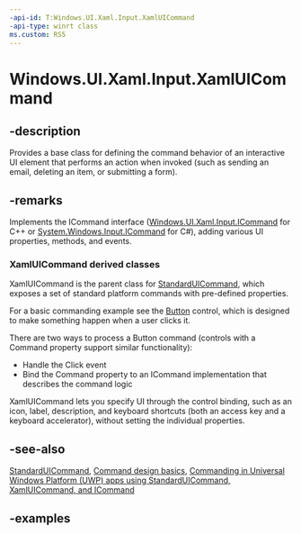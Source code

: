 ```yaml
---
-api-id: T:Windows.UI.Xaml.Input.XamlUICommand
-api-type: winrt class
ms.custom: RS5
---
```


<!-- Class syntax.
public class XamlUICommand : DependencyObject, DependencyObject, ICommand
-->

# Windows.UI.Xaml.Input.XamlUICommand

## -description

Provides a base class for defining the command behavior of an interactive UI element that performs an action when invoked (such as sending an email, deleting an item, or submitting a form).

## -remarks

Implements the ICommand interface ([Windows.UI.Xaml.Input.ICommand](icommand.md) for C++ or [System.Windows.Input.ICommand](https://docs.microsoft.com/dotnet/api/system.windows.input.icommand) for C#), adding various UI properties, methods, and events.

### XamlUICommand derived classes

XamlUICommand is the parent class for [StandardUICommand](standarduicommand.md), which exposes a set of standard platform commands with pre-defined properties.

For a basic commanding example see the [Button](../windows.ui.xaml.controls/button.md) control, which is designed to make something happen when a user clicks it.

There are two ways to process a Button command (controls with a Command property support similar functionality):

- Handle the Click event
- Bind the Command property to an ICommand implementation that describes the command logic

XamlUICommand lets you specify UI through the control binding, such as an icon, label, description, and keyboard shortcuts (both an access key and a keyboard accelerator), without setting the individual properties.

## -see-also

[StandardUICommand](standarduicommand.md), [Command design basics](https://docs.microsoft.com/windows/uwp/layout/commanding-basics), [Commanding in Universal Windows Platform (UWP) apps using StandardUICommand, XamlUICommand, and ICommand](https://docs.microsoft.com/windows/uwp/design/controls-and-patterns/commanding)

## -examples
